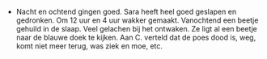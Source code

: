 - Nacht en ochtend gingen goed. Sara heeft heel goed geslapen en gedronken. Om 12 uur en 4 uur wakker gemaakt. Vanochtend een beetje gehuild in de slaap. Veel gelachen bij het ontwaken. Ze ligt al een beetje naar de blauwe doek te kijken. Aan C. verteld dat de poes dood is, weg, komt niet meer terug, was ziek en moe, etc.